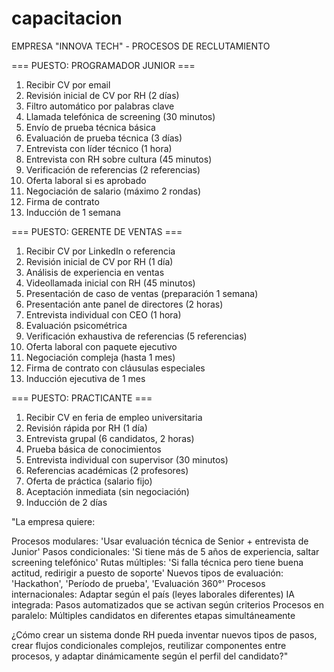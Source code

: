 # capacitacion
EMPRESA "INNOVA TECH" - PROCESOS DE RECLUTAMIENTO

=== PUESTO: PROGRAMADOR JUNIOR ===
1. Recibir CV por email
2. Revisión inicial de CV por RH (2 días)
3. Filtro automático por palabras clave
4. Llamada telefónica de screening (30 minutos)
5. Envío de prueba técnica básica
6. Evaluación de prueba técnica (3 días)
7. Entrevista con líder técnico (1 hora)
8. Entrevista con RH sobre cultura (45 minutos)
9. Verificación de referencias (2 referencias)
10. Oferta laboral si es aprobado
11. Negociación de salario (máximo 2 rondas)
12. Firma de contrato
13. Inducción de 1 semana

=== PUESTO: GERENTE DE VENTAS ===
1. Recibir CV por LinkedIn o referencia
2. Revisión inicial de CV por RH (1 día)
3. Análisis de experiencia en ventas
4. Videollamada inicial con RH (45 minutos)
5. Presentación de caso de ventas (preparación 1 semana)
6. Presentación ante panel de directores (2 horas)
7. Entrevista individual con CEO (1 hora)
8. Evaluación psicométrica
9. Verificación exhaustiva de referencias (5 referencias)
10. Oferta laboral con paquete ejecutivo
11. Negociación compleja (hasta 1 mes)
12. Firma de contrato con cláusulas especiales
13. Inducción ejecutiva de 1 mes

=== PUESTO: PRACTICANTE ===
1. Recibir CV en feria de empleo universitaria
2. Revisión rápida por RH (1 día)
3. Entrevista grupal (6 candidatos, 2 horas)
4. Prueba básica de conocimientos
5. Entrevista individual con supervisor (30 minutos)
6. Referencias académicas (2 profesores)
7. Oferta de práctica (salario fijo)
8. Aceptación inmediata (sin negociación)
9. Inducción de 2 días


"La empresa quiere:

Procesos modulares: 'Usar evaluación técnica de Senior + entrevista de Junior'
Pasos condicionales: 'Si tiene más de 5 años de experiencia, saltar screening telefónico'
Rutas múltiples: 'Si falla técnica pero tiene buena actitud, redirigir a puesto de soporte'
Nuevos tipos de evaluación: 'Hackathon', 'Período de prueba', 'Evaluación 360°'
Procesos internacionales: Adaptar según el país (leyes laborales diferentes)
IA integrada: Pasos automatizados que se activan según criterios
Procesos en paralelo: Múltiples candidatos en diferentes etapas simultáneamente

¿Cómo crear un sistema donde RH pueda inventar nuevos tipos de pasos, crear flujos condicionales complejos, reutilizar componentes entre procesos, y adaptar dinámicamente según el perfil del candidato?"
